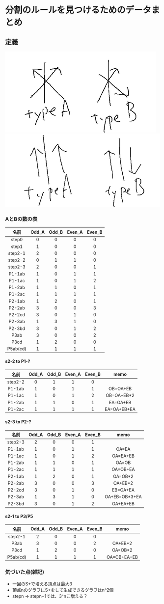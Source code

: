 # 分割のルールを見つけるためのデータまとめ

## 定義
![type_of_odd](../images/split_data/type-of-odd.png)
![type_of_even](../images/split_data/type-of-even.png)

### AとBの数の表

|名前|Odd_A|Odd_B|Even_A|Even_B|
|:-:|:-:|:-:|:-:|:-:|
|step0|0|0|0|0|
|step1|1|0|0|0|
|step2-1|2|0|0|0|
|step2-2|0|1|1|0|
|step2-3|2|0|0|1|
|P1-1ab|1|0|1|1|
|P1-1ac|1|0|1|2|
|P1-2ab|1|1|0|1|
|P1-2ac|1|1|1|1|
|P2-1ab|1|2|0|1|
|P2-2ab|3|0|0|3|
|P2-2cd|3|0|1|0|
|P2-3ab|1|3|1|0|
|P2-3bd|3|0|1|2|
|P3ab|3|0|0|2|
|P3cd|1|2|0|0|
|P5ab(cd)|1|1|1|1|

#### s2-2 to P1-?
|名前|Odd_A|Odd_B|Even_A|Even_B|memo|
|:-:|:-:|:-:|:-:|:-:|:-:|
|step2-2|0|1|1|0||
|P1-1ab|1|0|1|1|OB=OA+EB|
|P1-1ac|1|0|1|2|OB=OA+EB*2|
|P1-2ab|1|1|0|1|EA=OA+EB|
|P1-2ac|1|1|1|1|EA=OA+EB+EA|

#### s2-3 to P2-?
|名前|Odd_A|Odd_B|Even_A|Even_B|memo|
|:-:|:-:|:-:|:-:|:-:|:-:|
|step2-3|2|0|0|1||
|P1-1ab|1|0|1|1|OA=EA|
|P1-1ac|1|0|1|2|OA=EA+EB|
|P1-2ab|1|1|0|1|OA=OB|
|P1-2ac|1|1|1|1|OA=OB+EA|
|P2-1ab|1|2|0|1|OA=OB*2|
|P2-2ab|3|0|0|3|OA+EB*2|
|P2-2cd|3|0|1|0|EB=OA+EA|
|P2-3ab|1|3|1|0|OA+EB=OB*3+EA|
|P2-3bd|3|0|1|2|OA+EA+EB|

#### s2-1 to P3/P5
|名前|Odd_A|Odd_B|Even_A|Even_B|memo|
|:-:|:-:|:-:|:-:|:-:|:-:|
|step2-1|2|0|0|0||
|P3ab|3|0|0|2|OA+EB*2|
|P3cd|1|2|0|0|OA=OB*2|
|P5ab(cd)|1|1|1|1|OA=OB+EA+EB|

### 気づいた点(雑記)
+ 一回のS+で増える頂点は最大3
+ 頂点nのグラフにS+をして生成できるグラフはn^2個
+ stepn -> stepn+1では、3^nこ増える？